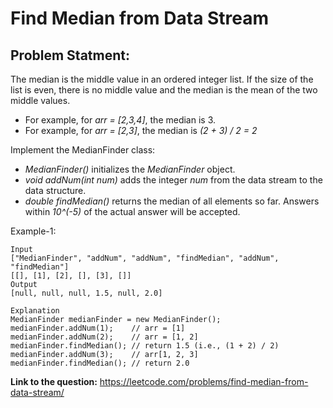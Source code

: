 # Find Median from Data Stream
## **Problem Statment:**

The median is the middle value in an ordered integer list. If the size of the list is even, there is no middle value and the median is the mean of the two middle values.

- For example, for *arr = [2,3,4]*, the median is 3.
- For example, for *arr = [2,3]*, the median is *(2 + 3) / 2 = 2*

Implement the MedianFinder class:

- *MedianFinder()* initializes the *MedianFinder* object.
- *void addNum(int num)* adds the integer *num* from the data stream to the data structure.
- *double findMedian()* returns the median of all elements so far. Answers within *10^(-5)* of the actual answer will be accepted.

Example-1:

```
Input
["MedianFinder", "addNum", "addNum", "findMedian", "addNum", "findMedian"]
[[], [1], [2], [], [3], []]
Output
[null, null, null, 1.5, null, 2.0]

Explanation
MedianFinder medianFinder = new MedianFinder();
medianFinder.addNum(1);    // arr = [1]
medianFinder.addNum(2);    // arr = [1, 2]
medianFinder.findMedian(); // return 1.5 (i.e., (1 + 2) / 2)
medianFinder.addNum(3);    // arr[1, 2, 3]
medianFinder.findMedian(); // return 2.0
```

**Link to the question:** https://leetcode.com/problems/find-median-from-data-stream/